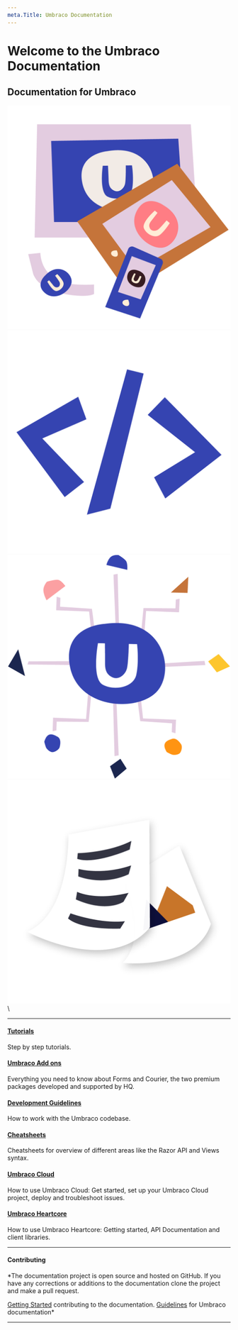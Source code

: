 ```yaml
---
meta.Title: Umbraco Documentation
---
```


# Welcome to the Umbraco Documentation

## Documentation for Umbraco

[![](images/devices.png)](Getting-Started/)[![](images/code.png)](Implementation/)[![](images/headless.png)](Extending/)[![](images/documents.png)](Reference/)\


***

#### [Tutorials](Tutorials/index.md)

Step by step tutorials.

#### [Umbraco Add ons](Add-ons/index.md)

Everything you need to know about Forms and Courier, the two premium packages developed and supported by HQ.

#### [Development Guidelines](Development-Guidelines/index.md)

How to work with the Umbraco codebase.

#### [Cheatsheets](Cheatsheets/index.md)

Cheatsheets for overview of different areas like the Razor API and Views syntax.

#### [Umbraco Cloud](Umbraco-Cloud/)

How to use Umbraco Cloud: Get started, set up your Umbraco Cloud project, deploy and troubleshoot issues.

#### [Umbraco Heartcore](Umbraco-Heartcore/)

How to use Umbraco Heartcore: Getting started, API Documentation and client libraries.

***

#### Contributing

\*The documentation project is open source and hosted on GitHub. If you have any corrections or additions to the documentation clone the project and make a pull request.

[Getting Started](https://github.com/umbraco/UmbracoDocs/blob/master/CONTRIBUTING.md) contributing to the documentation. [Guidelines](https://our.umbraco.com/documentation/Contribute/) for Umbraco documentation\*

***
